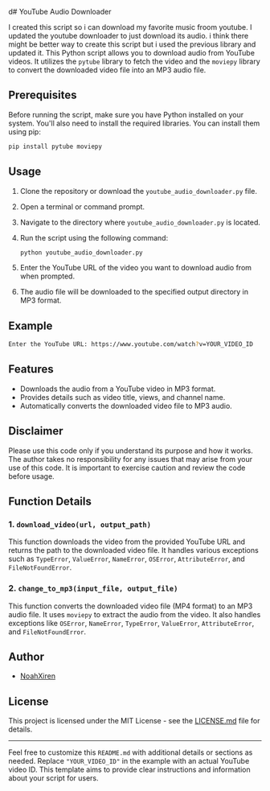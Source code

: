 d# YouTube Audio Downloader

I created this script so i can download my favorite music froom youtube. I updated the youtube downloader to just download its audio. i think there might be better
way to create this script but i used the previous library and updated it.
This Python script allows you to download audio from YouTube videos. It utilizes the `pytube` library to fetch the video and the `moviepy` library to convert the downloaded video file into an MP3 audio file.

## Prerequisites

Before running the script, make sure you have Python installed on your system. You'll also need to install the required libraries. You can install them using pip:

```bash
pip install pytube moviepy
```

## Usage

1. Clone the repository or download the `youtube_audio_downloader.py` file.
2. Open a terminal or command prompt.
3. Navigate to the directory where `youtube_audio_downloader.py` is located.
4. Run the script using the following command:

   ```bash
   python youtube_audio_downloader.py
   ```

5. Enter the YouTube URL of the video you want to download audio from when prompted.
6. The audio file will be downloaded to the specified output directory in MP3 format.

## Example

```bash
Enter the YouTube URL: https://www.youtube.com/watch?v=YOUR_VIDEO_ID
```

## Features

- Downloads the audio from a YouTube video in MP3 format.
- Provides details such as video title, views, and channel name.
- Automatically converts the downloaded video file to MP3 audio.

## Disclaimer

Please use this code only if you understand its purpose and how it works. The author takes no responsibility for any issues that may arise from your use of this code. It is important to exercise caution and review the code before usage.

## Function Details

### 1. `download_video(url, output_path)`

   This function downloads the video from the provided YouTube URL and returns the path to the downloaded video file. It handles various exceptions such as `TypeError`, `ValueError`, `NameError`, `OSError`, `AttributeError`, and `FileNotFoundError`.

### 2. `change_to_mp3(input_file, output_file)`

   This function converts the downloaded video file (MP4 format) to an MP3 audio file. It uses `moviepy` to extract the audio from the video. It also handles exceptions like `OSError`, `NameError`, `TypeError`, `ValueError`, `AttributeError`, and `FileNotFoundError`.

## Author

- [NoahXiren](https://github.com/NoahXiren)

## License

This project is licensed under the MIT License - see the [LICENSE.md](LICENSE.md) file for details.

---

Feel free to customize this `README.md` with additional details or sections as needed. Replace `"YOUR_VIDEO_ID"` in the example with an actual YouTube video ID. This template aims to provide clear instructions and information about your script for users.
